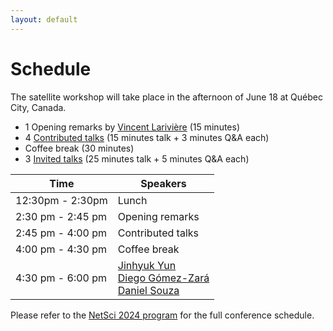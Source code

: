```yaml
---
layout: default
---
```


# Schedule

The satellite workshop will take place in the afternoon of June 18 at Québec City, Canada. 

- 1 Opening remarks by [Vincent Larivière](https://unesco.ebsi.umontreal.ca/en/vincent-lariviere/) (15 minutes)
- 4 [Contributed talks](https://netscisci.github.io/papers) (15 minutes talk + 3 minutes Q&A each)
- Coffee break (30 minutes)
- 3 [Invited talks](https://netscisci.github.io/speakers) (25 minutes talk + 5 minutes Q&A each)

| Time      | Speakers |
| ----------- | ----------- |
| 12:30pm - 2:30pm | Lunch |
| 2:30 pm - 2:45 pm   | Opening remarks |
| 2:45 pm - 4:00 pm   | Contributed talks |
| 4:00 pm - 4:30 pm | Coffee break        |
| 4:30 pm - 6:00 pm | [Jinhyuk Yun](https://bluekura.github.io/) <br> [Diego Gómez-Zará](https://www.dgomezara.cl/) <br> [Daniel Souza](https://www.som.polimi.it/professor/de-souza-daniel-fernando/)      |


Please refer to the [NetSci 2024 program](https://netsci2024.com/en) for the full conference schedule. 
